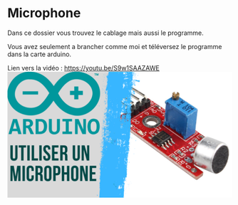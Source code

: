 # Microphone
Dans ce dossier vous trouvez le cablage mais aussi le programme.

Vous avez seulement a brancher comme moi et téléversez le programme dans la carte arduino.

Lien vers la vidéo : https://youtu.be/S9w1SAAZAWE
![alt text](https://github.com/electrocodeur/microphone/blob/main/miniature(3).png)
